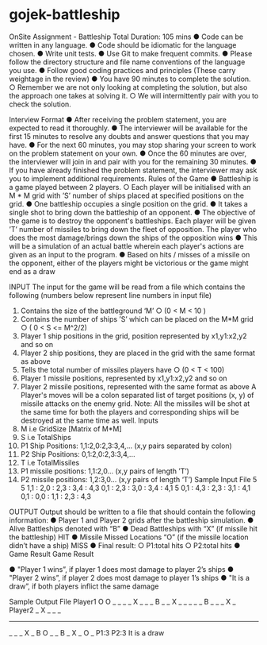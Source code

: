 # gojek-battleship

OnSite Assignment - Battleship
Total Duration: 105 mins
● Code can be written in any language.
● Code should be idiomatic for the language chosen.
● Write unit tests.
● Use Git to make frequent commits.
● Please follow the directory structure and file name conventions of the language you use.
● Follow good coding practices and principles (These carry weightage in the review)
● You have 90 minutes to complete the solution.
○ Remember we are not only looking at completing the solution, but also the
approach one takes at solving it.
○ We will intermittently pair with you to check the solution.

Interview Format
● After receiving the problem statement, you are expected to read it thoroughly.
● The interviewer will be available for the first 15 minutes to resolve any doubts and
answer questions that you may have.
● For the next 60 minutes, you may stop sharing your screen to work on the problem
statement on your own.
● Once the 60 minutes are over, the interviewer will join in and pair with you for the
remaining 30 minutes.
● If you have already finished the problem statement, the interviewer may ask you to
implement additional requirements.
Rules of the Game
● Battleship is a game played between 2 players.
○ Each player will be initialised with an M * M grid with ’S’ number of ships
placed at specified positions on the grid.
● One battleship occupies a single position on the grid.
● It takes a single shot to bring down the battleship of an opponent.
● The objective of the game is to destroy the opponent's battleships. Each player will be
given ’T’ number of missiles to bring down the fleet of opposition. The player who does
the most damage/brings down the ships of the opposition wins
● This will be a simulation of an actual battle wherein each player's actions are given as an
input to the program.
● Based on hits / misses of a missile on the opponent, either of the players might be
victorious or the game might end as a draw

INPUT
The input for the game will be read from a file which contains the following (numbers below
represent line numbers in input file)
1. Contains the size of the battleground ‘M’
○ (0 < M < 10 )
2. Contains the number of ships ’S’ which can be placed on the M*M grid
○ ( 0 < S <= M^2/2)
3. Player 1 ship positions in the grid, position represented by x1,y1:x2,y2 and so on
4. Player 2 ship positions, they are placed in the grid with the same format as above
5. Tells the total number of missiles players have
○ (0 < T < 100)
6. Player 1 missile positions, represented by x1,y1:x2,y2 and so on
7. Player 2 missile positions, represented with the same format as above
A Player's moves will be a colon separated list of target positions (x, y) of missile attacks on the
enemy grid.
Note: All the missiles will be shot at the same time for both the players and corresponding ships
will be destroyed at the same time as well.
Inputs
1. M i.e GridSize [Matrix of M*M]
2. S i.e TotalShips
3. P1 Ship Positions: 1,1:2,0:2,3:3,4,... (x,y pairs separated by colon)
4. P2 Ship Positions: 0,1:2,0:2,3:3,4,...
5. T i.e TotalMissiles
6. P1 missile positions: 1,1:2,0... (x,y pairs of length ’T’)
7. P2 missile positions: 1,2:3,0... (x,y pairs of length ‘T’)
Sample Input File
5
5
1,1 : 2,0 : 2,3 : 3,4 : 4,3
0,1 : 2,3 : 3,0 : 3,4 : 4,1
5
0,1 : 4,3 : 2,3 : 3,1 : 4,1
0,1 : 0,0 : 1,1 : 2,3 : 4,3

OUTPUT
Output should be written to a file that should contain the following information:
● Player 1 and Player 2 grids after the battleship simulation.
● Alive Battleships denoted with “B”
● Dead Battleships with “X” (if missile hit the battleship) HIT
● Missile Missed Locations “O” (if the missile location didn’t have a ship) MISS
● Final result:
○ P1:total hits
○ P2:total hits
● Game Result
Game Result

● "Player 1 wins”, if player 1 does most damage to player 2’s ships
● "Player 2 wins”, if player 2 does most damage to player 1’s ships
● "It is a draw”, if both players inflict the same damage

Sample Output File
Player1
O O _ _ _
_ X _ _ _
B _ _ X _
_ _ _ _ B
_ _ _ X _
Player2
_ X _ _ _
_ _ _ _ _
_ _ _ X _
B O _ _ B
_ X _ O _
P1:3
P2:3
It is a draw
